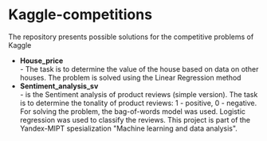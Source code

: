 # Kaggle-competitions
The repository presents possible solutions for the competitive problems of Kaggle 

<ul>
     <li><b>House_price</b></li> - The task is to determine the value of the house based on data on other houses. The problem is solved using the Linear Regression method     
     <li><b>Sentiment_analysis_sv</b></li> - is the Sentiment analysis of product reviews (simple version). The task is to determine the tonality of product reviews:  
     1 - positive, 0 - negative.  
     For solving the problem, the bag-of-words model was used. Logistic regression was used to classify the reviews. This project is part of the Yandex-MIPT spesialization "Machine learning and data analysis".      
     </ul>

   
